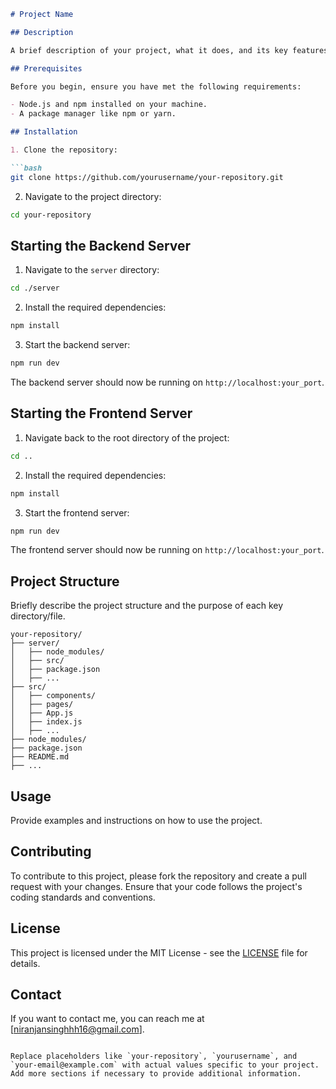 

```markdown
# Project Name

## Description

A brief description of your project, what it does, and its key features.

## Prerequisites

Before you begin, ensure you have met the following requirements:

- Node.js and npm installed on your machine.
- A package manager like npm or yarn.

## Installation

1. Clone the repository:

```bash
git clone https://github.com/yourusername/your-repository.git
```

2. Navigate to the project directory:

```bash
cd your-repository
```

## Starting the Backend Server

1. Navigate to the `server` directory:

```bash
cd ./server
```

2. Install the required dependencies:

```bash
npm install
```

3. Start the backend server:

```bash
npm run dev
```

The backend server should now be running on `http://localhost:your_port`.

## Starting the Frontend Server

1. Navigate back to the root directory of the project:

```bash
cd ..
```

2. Install the required dependencies:

```bash
npm install
```

3. Start the frontend server:

```bash
npm run dev
```

The frontend server should now be running on `http://localhost:your_port`.

## Project Structure

Briefly describe the project structure and the purpose of each key directory/file.

```
your-repository/
├── server/
│   ├── node_modules/
│   ├── src/
│   ├── package.json
│   ├── ...
├── src/
│   ├── components/
│   ├── pages/
│   ├── App.js
│   ├── index.js
│   ├── ...
├── node_modules/
├── package.json
├── README.md
├── ...
```

## Usage

Provide examples and instructions on how to use the project.

## Contributing

To contribute to this project, please fork the repository and create a pull request with your changes. Ensure that your code follows the project's coding standards and conventions.

## License

This project is licensed under the MIT License - see the [LICENSE](LICENSE) file for details.

## Contact

If you want to contact me, you can reach me at [niranjansinghhh16@gmail.com].

```

Replace placeholders like `your-repository`, `yourusername`, and `your-email@example.com` with actual values specific to your project. Add more sections if necessary to provide additional information.
